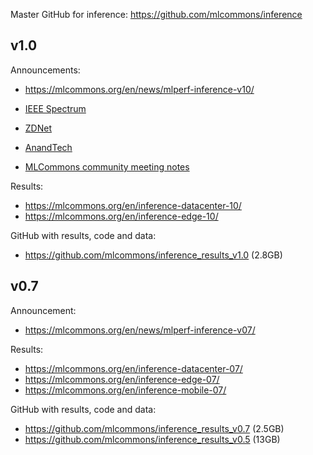 Master GitHub for inference: https://github.com/mlcommons/inference

## v1.0

Announcements: 
* https://mlcommons.org/en/news/mlperf-inference-v10/

* [IEEE Spectrum](https://spectrum.ieee.org/tech-talk/artificial-intelligence/machine-learning/these-might-be-the-fastest-and-most-efficient-ai-systems-around)
* [ZDNet](https://www.zdnet.com/article/ai-industrys-performance-benchmark-mlperf-for-the-first-time-also-measures-the-energy-that-machine-learning-consumes/)
* [AnandTech](https://www.anandtech.com/show/16632/mlperf-inference-v10-2000-suite-results-new-power-measurements)

* [MLCommons community meeting notes](https://docs.google.com/presentation/d/1w0BfO-S7sEA3kTmxUPaJvpHjHQgP10zf2FcRyR2Vmmc/edit#slide=id.gd34e303737_3_6)


Results:
* https://mlcommons.org/en/inference-datacenter-10/
* https://mlcommons.org/en/inference-edge-10/

GitHub with results, code and data:
* https://github.com/mlcommons/inference_results_v1.0 (2.8GB)
  
## v0.7

Announcement:
* https://mlcommons.org/en/news/mlperf-inference-v07/

Results:
* https://mlcommons.org/en/inference-datacenter-07/
* https://mlcommons.org/en/inference-edge-07/
* https://mlcommons.org/en/inference-mobile-07/

GitHub with results, code and data:
* https://github.com/mlcommons/inference_results_v0.7 (2.5GB)
* https://github.com/mlcommons/inference_results_v0.5 (13GB)
